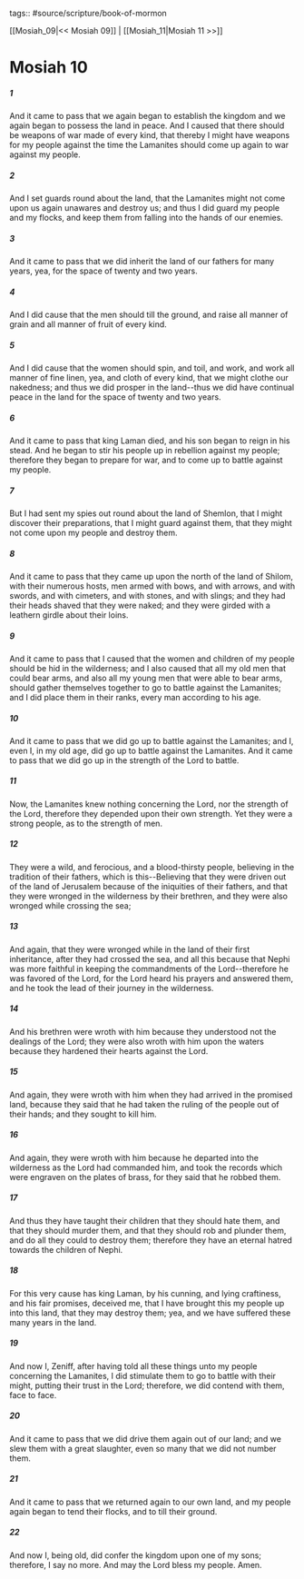 tags:: #source/scripture/book-of-mormon

[[Mosiah_09|<< Mosiah 09]] | [[Mosiah_11|Mosiah 11 >>]]

# Mosiah 10

##### 1

And it came to pass that we again began to establish the kingdom and we again began to possess the land in peace. And I caused that there should be weapons of war made of every kind, that thereby I might have weapons for my people against the time the Lamanites should come up again to war against my people.

##### 2

And I set guards round about the land, that the Lamanites might not come upon us again unawares and destroy us; and thus I did guard my people and my flocks, and keep them from falling into the hands of our enemies.

##### 3

And it came to pass that we did inherit the land of our fathers for many years, yea, for the space of twenty and two years.

##### 4

And I did cause that the men should till the ground, and raise all manner of grain and all manner of fruit of every kind.

##### 5

And I did cause that the women should spin, and toil, and work, and work all manner of fine linen, yea, and cloth of every kind, that we might clothe our nakedness; and thus we did prosper in the land--thus we did have continual peace in the land for the space of twenty and two years.

##### 6

And it came to pass that king Laman died, and his son began to reign in his stead. And he began to stir his people up in rebellion against my people; therefore they began to prepare for war, and to come up to battle against my people.

##### 7

But I had sent my spies out round about the land of Shemlon, that I might discover their preparations, that I might guard against them, that they might not come upon my people and destroy them.

##### 8

And it came to pass that they came up upon the north of the land of Shilom, with their numerous hosts, men armed with bows, and with arrows, and with swords, and with cimeters, and with stones, and with slings; and they had their heads shaved that they were naked; and they were girded with a leathern girdle about their loins.

##### 9

And it came to pass that I caused that the women and children of my people should be hid in the wilderness; and I also caused that all my old men that could bear arms, and also all my young men that were able to bear arms, should gather themselves together to go to battle against the Lamanites; and I did place them in their ranks, every man according to his age.

##### 10

And it came to pass that we did go up to battle against the Lamanites; and I, even I, in my old age, did go up to battle against the Lamanites. And it came to pass that we did go up in the strength of the Lord to battle.

##### 11

Now, the Lamanites knew nothing concerning the Lord, nor the strength of the Lord, therefore they depended upon their own strength. Yet they were a strong people, as to the strength of men.

##### 12

They were a wild, and ferocious, and a blood-thirsty people, believing in the tradition of their fathers, which is this--Believing that they were driven out of the land of Jerusalem because of the iniquities of their fathers, and that they were wronged in the wilderness by their brethren, and they were also wronged while crossing the sea;

##### 13

And again, that they were wronged while in the land of their first inheritance, after they had crossed the sea, and all this because that Nephi was more faithful in keeping the commandments of the Lord--therefore he was favored of the Lord, for the Lord heard his prayers and answered them, and he took the lead of their journey in the wilderness.

##### 14

And his brethren were wroth with him because they understood not the dealings of the Lord; they were also wroth with him upon the waters because they hardened their hearts against the Lord.

##### 15

And again, they were wroth with him when they had arrived in the promised land, because they said that he had taken the ruling of the people out of their hands; and they sought to kill him.

##### 16

And again, they were wroth with him because he departed into the wilderness as the Lord had commanded him, and took the records which were engraven on the plates of brass, for they said that he robbed them.

##### 17

And thus they have taught their children that they should hate them, and that they should murder them, and that they should rob and plunder them, and do all they could to destroy them; therefore they have an eternal hatred towards the children of Nephi.

##### 18

For this very cause has king Laman, by his cunning, and lying craftiness, and his fair promises, deceived me, that I have brought this my people up into this land, that they may destroy them; yea, and we have suffered these many years in the land.

##### 19

And now I, Zeniff, after having told all these things unto my people concerning the Lamanites, I did stimulate them to go to battle with their might, putting their trust in the Lord; therefore, we did contend with them, face to face.

##### 20

And it came to pass that we did drive them again out of our land; and we slew them with a great slaughter, even so many that we did not number them.

##### 21

And it came to pass that we returned again to our own land, and my people again began to tend their flocks, and to till their ground.

##### 22

And now I, being old, did confer the kingdom upon one of my sons; therefore, I say no more. And may the Lord bless my people. Amen.
